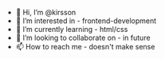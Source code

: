 - 👋 Hi, I’m @kirsson
- 👀 I’m interested in - frontend-development
- 🌱 I’m currently learning - html/css
- 💞️ I’m looking to collaborate on - in future
- 📫 How to reach me - doesn't make sense

<!---
kirsson/kirsson is a ✨ special ✨ repository because its `README.md` (this file) appears on your GitHub profile.
You can click the Preview link to take a look at your changes.
--->
